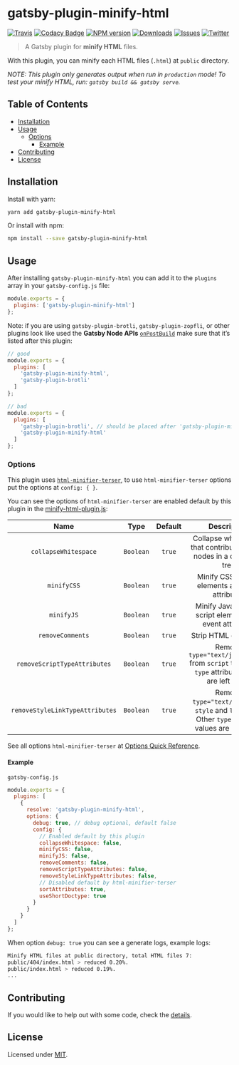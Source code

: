 # gatsby-plugin-minify-html

[![Travis](https://img.shields.io/travis/com/illvart/gatsby-plugin-minify-html?branch=master)](https://travis-ci.com/illvart/gatsby-plugin-minify-html)
[![Codacy Badge](https://api.codacy.com/project/badge/Grade/c611bb3c90e442029970dc28fb469ea3)](https://www.codacy.com/manual/illvart/gatsby-plugin-minify-html?utm_source=github.com&amp;utm_medium=referral&amp;utm_content=illvart/gatsby-plugin-minify-html&amp;utm_campaign=Badge_Grade)
[![NPM version](https://img.shields.io/npm/v/gatsby-plugin-minify-html)](https://www.npmjs.org/package/gatsby-plugin-minify-html)
[![Downloads](https://img.shields.io/npm/dt/gatsby-plugin-minify-html)](https://www.npmjs.com/package/gatsby-plugin-minify-html)
[![Issues](https://img.shields.io/github/issues-raw/illvart/gatsby-plugin-minify-html)](https://github.com/illvart/gatsby-plugin-minify-html)
[![Twitter](https://img.shields.io/twitter/follow/illvart.svg?label=follow+illvart)](https://twitter.com/illvart)

> A Gatsby plugin for **minify HTML** files.

With this plugin, you can minify each HTML files (`.html`) at `public` directory.

_NOTE: This plugin only generates output when run in `production` mode! To test your minify HTML, run: `gatsby build && gatsby serve`._

## Table of Contents

- [Installation](#installation)
- [Usage](#usage)
  - [Options](#options)
    - [Example](#example)
- [Contributing](#contributing)
- [License](#license)

## Installation

Install with yarn:

```sh
yarn add gatsby-plugin-minify-html
```

Or install with npm:

```sh
npm install --save gatsby-plugin-minify-html
```

## Usage

After installing `gatsby-plugin-minify-html` you can add it to the `plugins` array in your `gatsby-config.js` file:

```js
module.exports = {
  plugins: ['gatsby-plugin-minify-html']
};
```

Note: if you are using `gatsby-plugin-brotli`, `gatsby-plugin-zopfli`, or other plugins look like used the **Gatsby Node APIs** [`onPostBuild`](https://www.gatsbyjs.org/docs/node-apis/#onPostBuild) make sure that it’s listed after this
plugin:

```js
// good
module.exports = {
  plugins: [
    'gatsby-plugin-minify-html',
    'gatsby-plugin-brotli'
  ]
};

// bad
module.exports = {
  plugins: [
    'gatsby-plugin-brotli', // should be placed after 'gatsby-plugin-minify-html'
    'gatsby-plugin-minify-html'
  ]
};
```

### Options

This plugin uses [`html-minifier-terser`](https://github.com/terser/html-minifier-terser), to use `html-minifier-terser` options put the options at `config: { }`.

You can see the options of `html-minifier-terser` are enabled default by this plugin in the [minify-html-plugin.js](https://github.com/illvart/gatsby-plugin-minify-html/blob/master/src/minify-html-plugin.js#L10):

|              Name               |   Type    | Default |                                             Description                                              |
| :-----------------------------: | :-------: | :-----: | :--------------------------------------------------------------------------------------------------: |
|      `collapseWhitespace`       | `Boolean` | `true`  |                Collapse white space that contributes to text nodes in a document tree                |
|           `minifyCSS`           | `Boolean` | `true`  |                          Minify CSS in style elements and style attributes                           |
|           `minifyJS`            | `Boolean` | `true`  |                      Minify JavaScript in script elements and event attributes                       |
|        `removeComments`         | `Boolean` | `true`  |                                         Strip HTML comments                                          |
|  `removeScriptTypeAttributes`   | `Boolean` | `true`  |  Remove `type="text/javascript"` from `script` tags. Other `type` attribute values are left intact   |
| `removeStyleLinkTypeAttributes` | `Boolean` | `true`  | Remove `type="text/css"` from `style` and `link` tags. Other `type` attribute values are left intact |

See all options `html-minifier-terser` at [Options Quick Reference](https://github.com/terser/html-minifier-terser#options-quick-reference).

#### Example

`gatsby-config.js`

```js
module.exports = {
  plugins: [
    {
      resolve: 'gatsby-plugin-minify-html',
      options: {
        debug: true, // debug optional, default false
        config: {
          // Enabled default by this plugin
          collapseWhitespace: false,
          minifyCSS: false,
          minifyJS: false,
          removeComments: false,
          removeScriptTypeAttributes: false,
          removeStyleLinkTypeAttributes: false,
          // Disabled default by html-minifier-terser
          sortAttributes: true,
          useShortDoctype: true
        }
      }
    }
  ]
};
```

When option `debug: true` you can see a generate logs, example logs:

```sh
Minify HTML files at public directory, total HTML files 7:
public/404/index.html > reduced 0.20%.
public/index.html > reduced 0.19%.
...
```

## Contributing

If you would like to help out with some code, check the [details](https://github.com/illvart/gatsby-plugin-minify-html/blob/master/docs/CONTRIBUTING.md).

## License

Licensed under [MIT](https://github.com/illvart/gatsby-plugin-minify-html/blob/master/LICENSE).

